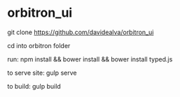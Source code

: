 # orbitron_ui

git clone https://github.com/davidealva/orbitron_ui

cd into orbitron folder

run:
npm install && bower install && bower install typed.js

to serve site:
gulp serve

to build:
gulp build
